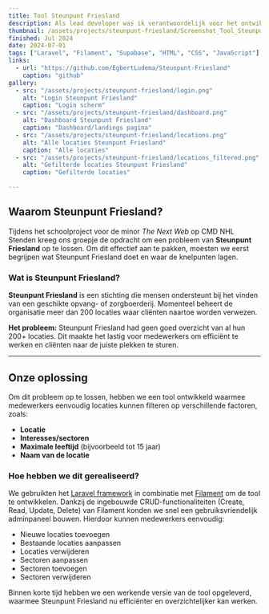 ```yaml
---
title: Tool Steunpunt Friesland
description: Als lead developer was ik verantwoordelijk voor het ontwikkelen van deze webapplicatie tijdens een schoolproject. 
thumbnail: /assets/projects/steunpunt-friesland/Screenshot_Tool_SteunpuntFriesland.png
finished: Jul 2024
date: 2024-07-01
tags: ["Laravel", "Filament", "Supabase", "HTML", "CSS", "JavaScript"]
links:
  - url: "https://github.com/EgbertLudema/Steunpunt-Friesland"
    caption: "github"
gallery:
  - src: "/assets/projects/steunpunt-friesland/login.png"
    alt: "Login Steunpunt Friesland"
    caption: "Login scherm"
  - src: "/assets/projects/steunpunt-friesland/dashboard.png"
    alt: "Dashboard Steunpunt Friesland"
    caption: "Dashboard/landings pagina"
  - src: "/assets/projects/steunpunt-friesland/locations.png"
    alt: "Alle locaties Steunpunt Friesland"
    caption: "Alle locaties"
  - src: "/assets/projects/steunpunt-friesland/locations_filtered.png"
    alt: "Gefilterde locaties Steunpunt Friesland"
    caption: "Gefilterde locaties"

---
```


## Waarom Steunpunt Friesland?

Tijdens het schoolproject voor de minor *The Next Web* op CMD NHL Stenden kreeg ons groepje de opdracht om een probleem van **Steunpunt Friesland** op te lossen. Om dit effectief aan te pakken, moesten we eerst begrijpen wat Steunpunt Friesland doet en waar de knelpunten lagen.

### Wat is Steunpunt Friesland?

**Steunpunt Friesland** is een stichting die mensen ondersteunt bij het vinden van een geschikte opvang- of zorgboerderij. Momenteel beheert de organisatie meer dan 200 locaties waar cliënten naartoe worden verwezen.

**Het probleem:**
Steunpunt Friesland had geen goed overzicht van al hun 200+ locaties. Dit maakte het lastig voor medewerkers om efficiënt te werken en cliënten naar de juiste plekken te sturen.

<hr class="hr_secondair">

## Onze oplossing

Om dit probleem op te lossen, hebben we een tool ontwikkeld waarmee medewerkers eenvoudig locaties kunnen filteren op verschillende factoren, zoals:
- **Locatie**
- **Interesses/sectoren**
- **Maximale leeftijd** (bijvoorbeeld tot 15 jaar)
- **Naam van de locatie**

### Hoe hebben we dit gerealiseerd?

We gebruikten het [Laravel framework](https://laravel.com/) in combinatie met [Filament](https://filamentphp.com/) om de tool te ontwikkelen. Dankzij de ingebouwde CRUD-functionaliteiten (Create, Read, Update, Delete) van Filament konden we snel een gebruiksvriendelijk adminpaneel bouwen. Hierdoor kunnen medewerkers eenvoudig:
- Nieuwe locaties toevoegen
- Bestaande locaties aanpassen
- Locaties verwijderen
- Sectoren aanpassen
- Sectoren toevoegen
- Sectoren verwijderen

Binnen korte tijd hebben we een werkende versie van de tool opgeleverd, waarmee Steunpunt Friesland nu efficiënter en overzichtelijker kan werken.